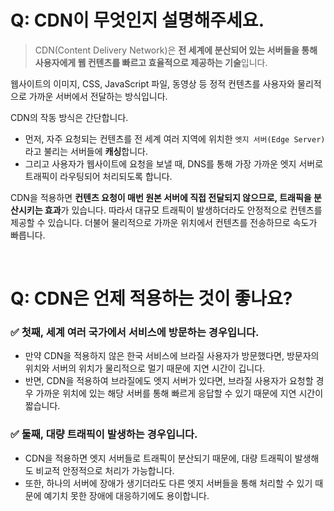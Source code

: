 # Q: CDN이 무엇인지 설명해주세요.
> CDN(Content Delivery Network)은 **전 세계에 분산되어 있는 서버들을 통해 사용자에게 웹 컨텐츠를 빠르고 효율적으로 제공하는 기술**입니다. 

웹사이트의 이미지, CSS, JavaScript 파일, 동영상 등 정적 컨텐츠를 사용자와 물리적으로 가까운 서버에서 전달하는 방식입니다.

CDN의 작동 방식은 간단합니다. 
- 먼저, 자주 요청되는 컨텐츠를 전 세계 여러 지역에 위치한 `엣지 서버(Edge Server)`라고 불리는 서버들에 **캐싱**합니다.
- 그리고 사용자가 웹사이트에 요청을 보낼 때, DNS를 통해 가장 가까운 엣지 서버로 트래픽이 라우팅되어 처리되도록 합니다.

CDN을 적용하면 **컨텐츠 요청이 매번 원본 서버에 직접 전달되지 않으므로, 트래픽을 분산시키는 효과**가 있습니다. 따라서 대규모 트래픽이 발생하더라도 안정적으로 컨텐츠를 제공할 수 있습니다. 더불어 물리적으로 가까운 위치에서 컨텐츠를 전송하므로 속도가 빠릅니다.

<br />

# Q: CDN은 언제 적용하는 것이 좋나요? 

### ✅ 첫째, 세계 여러 국가에서 서비스에 방문하는 경우입니다. 
- 만약 CDN을 적용하지 않은 한국 서비스에 브라질 사용자가 방문했다면, 방문자의 위치와 서버의 위치가 물리적으로 멀기 때문에 지연 시간이 깁니다. 
- 반면, CDN을 적용하여 브라질에도 엣지 서버가 있다면, 브라질 사용자가 요청할 경우 가까운 위치에 있는 해당 서버를 통해 빠르게 응답할 수 있기 때문에 지연 시간이 짧습니다.

### ✅ 둘째, 대량 트래픽이 발생하는 경우입니다. 
- CDN을 적용하면 엣지 서버들로 트래픽이 분산되기 때문에, 대량 트래픽이 발생해도 비교적 안정적으로 처리가 가능합니다.
- 또한, 하나의 서버에 장애가 생기더라도 다른 엣지 서버들을 통해 처리할 수 있기 때문에 예기치 못한 장애에 대응하기에도 용이합니다.
